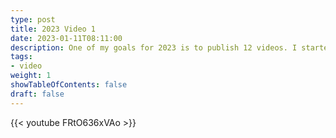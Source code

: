 ```yaml
---
type: post
title: 2023 Video 1
date: 2023-01-11T08:11:00
description: One of my goals for 2023 is to publish 12 videos. I started off easy in January by finishing a short that was recorded during the Christmas season.
tags: 
- video
weight: 1
showTableOfContents: false
draft: false
---
```

{{< youtube FRtO636xVAo >}}